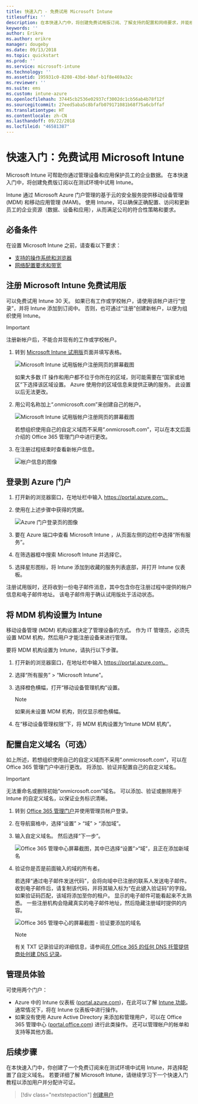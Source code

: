 ```yaml
---
title: 快速入门 - 免费试用 Microsoft Intune
titlesuffix: ''
description: 在本快速入门中，将创建免费试用版订阅、了解支持的配置和网络要求，并能根据需要配置自己的域名。
keywords: ''
author: Erikre
ms.author: erikre
manager: dougeby
ms.date: 09/13/2018
ms.topic: quickstart
ms.prod: ''
ms.service: microsoft-intune
ms.technology: ''
ms.assetid: 195931c0-8208-43bd-b0af-b1f8e469a32c
ms.reviewer: ''
ms.suite: ems
ms.custom: intune-azure
ms.openlocfilehash: 37445cb2536e02937cf3002dc1cb56ab4b78f12f
ms.sourcegitcommit: 27eed5aba5c8bfafb079171081b68f75a6cbffaf
ms.translationtype: HT
ms.contentlocale: zh-CN
ms.lasthandoff: 09/22/2018
ms.locfileid: "46581387"
---
```

# <a name="quickstart-try-microsoft-intune-for-free"></a>快速入门：免费试用 Microsoft Intune 

Microsoft Intune 可帮助你通过管理设备和应用保护员工的企业数据。 在本快速入门中，将创建免费版订阅以在测试环境中试用 Intune。

Intune 通过 Microsoft Azure 门户管理的基于云的安全服务提供移动设备管理 (MDM) 和移动应用管理 (MAM)。 使用 Intune，可以确保正确配置、访问和更新员工的企业资源（数据、设备和应用），从而满足公司的符合性策略和要求。 

## <a name="prerequisites"></a>必备条件
在设置 Microsoft Intune 之前，请查看以下要求：

   - [支持的操作系统和浏览器](supported-devices-browsers.md) 
   - [网络配置要求和带宽](network-bandwidth-use.md)

## <a name="sign-up-for-a-microsoft-intune-free-trial"></a>注册 Microsoft Intune 免费试用版

可以免费试用 Intune 30 天。 如果已有工作或学校帐户，请使用该帐户进行“登录”，并将 Intune 添加到订阅中。 否则，也可通过“注册”创建新帐户，以便为组织使用 Intune。

> [!IMPORTANT]
> 注册新帐户后，不能合并现有的工作或学校帐户。

1. 转到 [Microsoft Intune 试用版](https://go.microsoft.com/fwlink/?linkid=2019088)页面并填写表格。

    ![Microsoft Intune 试用版帐户注册网页的屏幕截图](./media/account-sign-up-site-full-browser.png)

    如果大多数 IT 操作和用户都不位于你所在的区域，则可能需要在“国家或地区”下选择该区域设置。 Azure 使用你的区域信息来提供正确的服务。 此设置以后无法更改。

2. 用公司名称加上“.onmicrosoft.com”来创建自己的帐户。 

    ![Microsoft Intune 试用版帐户注册网页的屏幕截图](./media/account-sign-up-site-user-id.png)

    若想组织使用自己的自定义域而不采用“.onmicrosoft.com”，可以在本文后面介绍的 Office 365 管理门户中进行更改。

3. 在注册过程结束时查看新帐户信息。

    ![帐户信息的图像](./media/intune-end-of-sign-up-process.png) 

## <a name="sign-in-to-the-azure-portal"></a>登录到 Azure 门户

1. 打开新的浏览器窗口，在地址栏中输入 https://portal.azure.com。 
2. 使用在上述步骤中获得的凭据。

    ![Azure 门户登录页的图像](./media/azure-portal-signin.png)

3. 要在 Azure 端口中查看 Microsoft Intune ，从页面左侧的边栏中选择“所有服务”。
4. 在筛选器框中搜索 Microsoft Intune 并选择它。
5. 选择星形图标，将 Intune 添加到收藏的服务列表底部，并打开 Intune 仪表板。

注册试用版时，还将收到一份电子邮件消息，其中包含你在注册过程中提供的帐户信息和电子邮件地址。 该电子邮件用于确认试用版处于活动状态。

## <a name="set-the-mdm-authority-to-intune"></a>将 MDM 机构设置为 Intune

移动设备管理 (MDM) 机构设置决定了管理设备的方式。 作为 IT 管理员，必须先设置 MDM 机构，然后用户才能注册设备来进行管理。

要将 MDM 机构设置为 Intune，请执行以下步骤。

1. 打开新的浏览器窗口，在地址栏中输入 https://portal.azure.com。 
2. 选择“所有服务” > “Microsoft Intune”。
3. 选择橙色横幅，打开“移动设备管理机构”设置。 

    > [!NOTE]
    > 如果尚未设置 MDM 机构，则仅显示橙色横幅。

4. 在“移动设备管理权限”下，将 MDM 机构设置为“Intune MDM 机构”。

## <a name="configure-your-custom-domain-name-optional"></a>配置自定义域名（可选）

如上所述，若想组织使用自己的自定义域而不采用“.onmicrosoft.com”，可以在 Office 365 管理门户中进行更改。 将添加、验证并配置自己的自定义域名。  

> [!IMPORTANT]
> 无法重命名或删除初始“onmicrosoft.com”域名。 可以添加、验证或删除用于 Intune 的自定义域名，以保证业务标识清晰。

1. 转到 [Office 365 管理门户](https://portal.office.com/Admin/Default.aspx)并使用管理员帐户登录。

2. 在导航窗格中，选择“设置” > “域” > “添加域”。

3. 输入自定义域名。 然后选择“下一步”。

   ![Office 365 管理中心屏幕截图，其中已选择“设置”>“域”，且正在添加新域名](./media/domain-custom-add.png)

4. 验证你是否是前面输入的域的所有者。 
    
    若选择“通过电子邮件发送代码”，会将向域中已注册的联系人发送电子邮件。 收到电子邮件后，请复制该代码，并将其输入标为“在此键入验证码”的字段。 如果验证码匹配，该域将添加至你的租户。 显示的电子邮件可能看起来不太熟悉。 一些注册机构会隐藏真实的电子邮件地址，然后隐藏注册域时提供的内容。

   ![Office 365 管理中心的屏幕截图 - 验证要添加的域名](./media/domain-custom-verify.png)

   > [!NOTE]
   > 有关 TXT 记录验证的详细信息，请参阅[在 Office 365 的任何 DNS 托管提供商处创建 DNS 记录](https://support.office.com/article/Create-DNS-records-at-any-DNS-hosting-provider-for-Office-365-7B7B075D-79F9-4E37-8A9E-FB60C1D95166)。

## <a name="admin-experiences"></a>管理员体验

可使用两个门户：
- Azure 中的 Intune 仪表板 ([portal.azure.com](https://portal.azure.com))，在此可以了解 [Intune 功能](what-is-intune.md)。 通常情况下，将在 Intune 仪表板中进行操作。
- 如果没有使用 Azure Active Directory 来添加和管理用户，可以在 Office 365 管理中心 ([portal.office.com](https://portal.office.com)) 进行此类操作。 还可以管理帐户的帐单和支持等其他方面。

## <a name="next-steps"></a>后续步骤

在本快速入门中，你创建了一个免费订阅来在测试环境中试用 Intune，并选择配置了自定义域名。 若要详细了解 Microsoft Intune，请继续学习下一个快速入门教程以添加用户并分配许可证。

> [!div class="nextstepaction"]
> [创建用户](get-started-users.md)
